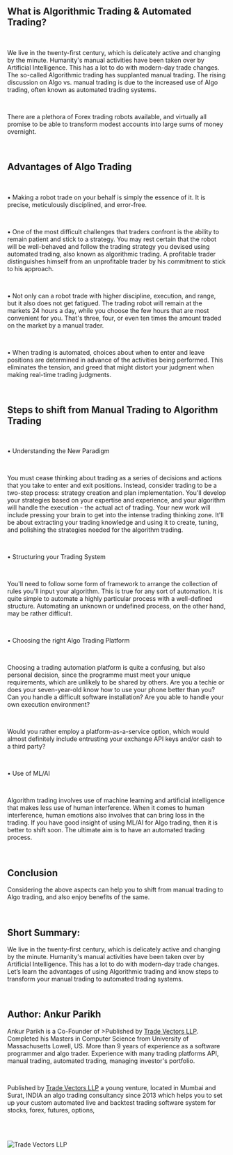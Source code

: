 ## What is Algorithmic Trading & Automated Trading?

<br/>

We live in the twenty-first century, which is delicately active and changing by the minute. Humanity's manual activities have been taken over by Artificial Intelligence. This has a lot to do with modern-day trade changes. The so-called Algorithmic trading has supplanted manual trading. The rising discussion on Algo vs. manual trading is due to the increased use of Algo trading, often known as automated trading systems.

<br/>

There are a plethora of Forex trading robots available, and virtually all promise to be able to transform modest accounts into large sums of money overnight.

<br/>

## Advantages of Algo Trading

<br/>

•	Making a robot trade on your behalf is simply the essence of it. It is precise, meticulously disciplined, and error-free.

<br/>

•	One of the most difficult challenges that traders confront is the ability to remain patient and stick to a strategy. You may rest certain that the robot will be well-behaved and follow the trading strategy   you devised using automated trading, also known as algorithmic trading. A profitable trader distinguishes himself from an unprofitable trader by his commitment to stick to his approach.

<br/>

•	Not only can a robot trade with higher discipline, execution, and range, but it also does not get fatigued. The trading robot will remain at the markets 24 hours a day, while you choose the few hours that are most convenient for you. That's three, four, or even ten times the amount traded on the market by a manual trader.

<br/>

•	When trading is automated, choices about when to enter and leave positions are determined in advance of the activities being performed. This eliminates the tension, and greed that might distort your judgment when making real-time trading judgments.

<br/>

## Steps to shift from Manual Trading to Algorithm Trading

<br/>

• Understanding the New Paradigm

<br/>

You must cease thinking about trading as a series of decisions and actions that you take to enter and exit positions. Instead, consider trading to be a two-step process: strategy creation and plan implementation. You'll develop your strategies based on your expertise and experience, and your algorithm will handle the execution - the actual act of trading.
Your new work will include pressing your brain to get into the intense trading thinking zone. It'll be about extracting your trading knowledge and using it to create, tuning, and polishing the strategies needed for the algorithm trading.

<br/>

•	Structuring your Trading System

<br/>

You'll need to follow some form of framework to arrange the collection of rules you'll input your algorithm. This is true for any sort of automation.
It is quite simple to automate a highly particular process with a well-defined structure. Automating an unknown or undefined process, on the other hand, may be rather difficult.

<br/>

•	Choosing the right Algo Trading Platform

<br/>

Choosing a trading automation platform is quite a confusing, but also personal decision, since the programme must meet your unique requirements, which are unlikely to be shared by others. Are you a techie or does your seven-year-old know how to use your phone better than you?
Can you handle a difficult software installation? Are you able to handle your own execution environment?

<br/>

Would you rather employ a platform-as-a-service option, which would almost definitely include entrusting your exchange API keys and/or cash to a third party?

<br/>

•	Use of ML/AI

<br/>

Algorithm trading involves use of machine learning and artificial intelligence that makes less use of human interference. When it comes to human interference, human emotions also involves that can bring loss in the trading. If you have good insight of using ML/AI for Algo trading, then it is better to shift soon. The ultimate aim is to have an automated trading process.

<br/>

## Conclusion
Considering the above aspects can help you to shift from manual trading to Algo trading, and also enjoy benefits of the same.

<br/>

## Short Summary:
We live in the twenty-first century, which is delicately active and changing by the minute. Humanity's manual activities have been taken over by Artificial Intelligence. This has a lot to do with modern-day trade changes. Let’s learn the advantages of using Algorithmic trading and know steps to transform your manual trading to automated trading systems.

<br/>

## Author: Ankur Parikh
Ankur Parikh is a Co-Founder of >Published by [Trade Vectors LLP](https://www.tradevectors.com "Algo Trading Solutions"). Completed his Masters in Computer Science from University of Massachusetts Lowell, US. More than 9 years of experience as a software programmer and algo trader. Experience with many trading platforms API, manual trading, automated trading, managing investor's portfolio.

<br/>

Published by [Trade Vectors LLP](https://www.tradevectors.com "Algo Trading Solutions") a young venture, located in Mumbai and Surat, INDIA an algo trading consultancy since 2013 which helps you to set up your custom automated live and backtest trading software system for stocks, forex, futures, options,  

<br/>
<br/>

<!-- Images -->
![Trade Vectors LLP](https://tradevectors.com/img/logo.png)